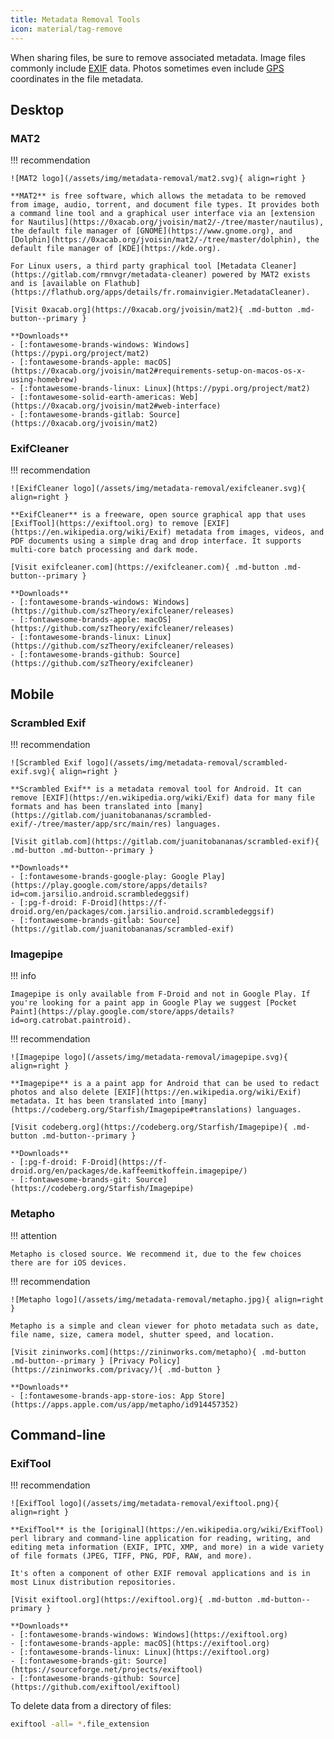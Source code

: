 ```yaml
---
title: Metadata Removal Tools
icon: material/tag-remove
---
```

When sharing files, be sure to remove associated metadata. Image files commonly include [EXIF](https://en.wikipedia.org/wiki/Exif) data. Photos sometimes even include [GPS](https://en.wikipedia.org/wiki/Global_Positioning_System) coordinates in the file metadata.

## Desktop

### MAT2

!!! recommendation

    ![MAT2 logo](/assets/img/metadata-removal/mat2.svg){ align=right }

    **MAT2** is free software, which allows the metadata to be removed from image, audio, torrent, and document file types. It provides both a command line tool and a graphical user interface via an [extension for Nautilus](https://0xacab.org/jvoisin/mat2/-/tree/master/nautilus), the default file manager of [GNOME](https://www.gnome.org), and [Dolphin](https://0xacab.org/jvoisin/mat2/-/tree/master/dolphin), the default file manager of [KDE](https://kde.org).

    For Linux users, a third party graphical tool [Metadata Cleaner](https://gitlab.com/rmnvgr/metadata-cleaner) powered by MAT2 exists and is [available on Flathub](https://flathub.org/apps/details/fr.romainvigier.MetadataCleaner).

    [Visit 0xacab.org](https://0xacab.org/jvoisin/mat2){ .md-button .md-button--primary }

    **Downloads**
    - [:fontawesome-brands-windows: Windows](https://pypi.org/project/mat2)
    - [:fontawesome-brands-apple: macOS](https://0xacab.org/jvoisin/mat2#requirements-setup-on-macos-os-x-using-homebrew)
    - [:fontawesome-brands-linux: Linux](https://pypi.org/project/mat2)
    - [:fontawesome-solid-earth-americas: Web](https://0xacab.org/jvoisin/mat2#web-interface)
    - [:fontawesome-brands-gitlab: Source](https://0xacab.org/jvoisin/mat2)

### ExifCleaner

!!! recommendation

    ![ExifCleaner logo](/assets/img/metadata-removal/exifcleaner.svg){ align=right }

    **ExifCleaner** is a freeware, open source graphical app that uses [ExifTool](https://exiftool.org) to remove [EXIF](https://en.wikipedia.org/wiki/Exif) metadata from images, videos, and PDF documents using a simple drag and drop interface. It supports multi-core batch processing and dark mode.

    [Visit exifcleaner.com](https://exifcleaner.com){ .md-button .md-button--primary }

    **Downloads**
    - [:fontawesome-brands-windows: Windows](https://github.com/szTheory/exifcleaner/releases)
    - [:fontawesome-brands-apple: macOS](https://github.com/szTheory/exifcleaner/releases)
    - [:fontawesome-brands-linux: Linux](https://github.com/szTheory/exifcleaner/releases)
    - [:fontawesome-brands-github: Source](https://github.com/szTheory/exifcleaner)

## Mobile

### Scrambled Exif

!!! recommendation

    ![Scrambled Exif logo](/assets/img/metadata-removal/scrambled-exif.svg){ align=right }

    **Scrambled Exif** is a metadata removal tool for Android. It can remove [EXIF](https://en.wikipedia.org/wiki/Exif) data for many file formats and has been translated into [many](https://gitlab.com/juanitobananas/scrambled-exif/-/tree/master/app/src/main/res) languages.

    [Visit gitlab.com](https://gitlab.com/juanitobananas/scrambled-exif){ .md-button .md-button--primary }

    **Downloads**
    - [:fontawesome-brands-google-play: Google Play](https://play.google.com/store/apps/details?id=com.jarsilio.android.scrambledeggsif)
    - [:pg-f-droid: F-Droid](https://f-droid.org/en/packages/com.jarsilio.android.scrambledeggsif)
    - [:fontawesome-brands-gitlab: Source](https://gitlab.com/juanitobananas/scrambled-exif)

### Imagepipe

!!! info

    Imagepipe is only available from F-Droid and not in Google Play. If you're looking for a paint app in Google Play we suggest [Pocket Paint](https://play.google.com/store/apps/details?id=org.catrobat.paintroid).

!!! recommendation

    ![Imagepipe logo](/assets/img/metadata-removal/imagepipe.svg){ align=right }

    **Imagepipe** is a a paint app for Android that can be used to redact photos and also delete [EXIF](https://en.wikipedia.org/wiki/Exif) metadata. It has been translated into [many](https://codeberg.org/Starfish/Imagepipe#translations) languages.

    [Visit codeberg.org](https://codeberg.org/Starfish/Imagepipe){ .md-button .md-button--primary }

    **Downloads**
    - [:pg-f-droid: F-Droid](https://f-droid.org/en/packages/de.kaffeemitkoffein.imagepipe/)
    - [:fontawesome-brands-git: Source](https://codeberg.org/Starfish/Imagepipe)

### Metapho

!!! attention

    Metapho is closed source. We recommend it, due to the few choices there are for iOS devices.

!!! recommendation

    ![Metapho logo](/assets/img/metadata-removal/metapho.jpg){ align=right }

    Metapho is a simple and clean viewer for photo metadata such as date, file name, size, camera model, shutter speed, and location.

    [Visit zininworks.com](https://zininworks.com/metapho){ .md-button .md-button--primary } [Privacy Policy](https://zininworks.com/privacy/){ .md-button }

    **Downloads**
    - [:fontawesome-brands-app-store-ios: App Store](https://apps.apple.com/us/app/metapho/id914457352)

## Command-line

### ExifTool

!!! recommendation

    ![ExifTool logo](/assets/img/metadata-removal/exiftool.png){ align=right }

    **ExifTool** is the [original](https://en.wikipedia.org/wiki/ExifTool) perl library and command-line application for reading, writing, and editing meta information (EXIF, IPTC, XMP, and more) in a wide variety of file formats (JPEG, TIFF, PNG, PDF, RAW, and more).

    It's often a component of other EXIF removal applications and is in most Linux distribution repositories.

    [Visit exiftool.org](https://exiftool.org){ .md-button .md-button--primary }

    **Downloads**
    - [:fontawesome-brands-windows: Windows](https://exiftool.org)
    - [:fontawesome-brands-apple: macOS](https://exiftool.org)
    - [:fontawesome-brands-linux: Linux](https://exiftool.org)
    - [:fontawesome-brands-git: Source](https://sourceforge.net/projects/exiftool)
    - [:fontawesome-brands-github: Source](https://github.com/exiftool/exiftool)

To delete data from a directory of files:

```bash
exiftool -all= *.file_extension
```

